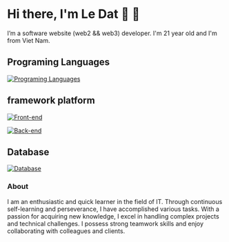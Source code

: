 # Hi there, I'm Le Dat 👋 🏀
I’m a software website (web2 && web3) developer. I'm 21 year old and I'm from Viet Nam. 

## Programing Languages
[![Programing Languages](https://skillicons.dev/icons?i=js,ts)](https://skillicons.dev)

## framework platform
[![Front-end](https://skillicons.dev/icons?i=react,redux,tailwind,sass,bootstrap)](https://skillicons.dev)

[![Back-end](https://skillicons.dev/icons?i=nodejs,express)](https://skillicons.dev)

## Database
[![Database](https://skillicons.dev/icons?i=mongodb)](https://skillicons.dev)

### About
I am an enthusiastic and quick learner in the field of IT. Through continuous self-learning and
perseverance, I have accomplished various tasks. With a passion for acquiring new knowledge, I
excel in handling complex projects and technical challenges. I possess strong teamwork skills
and enjoy collaborating with colleagues and clients. 
